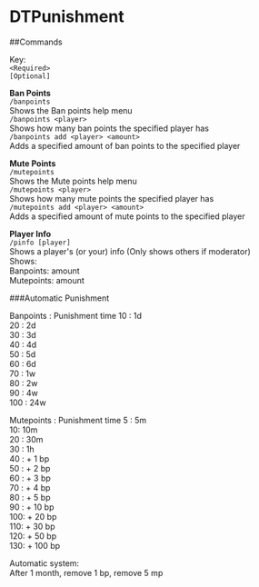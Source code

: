 # DTPunishment



##Commands  


Key:   
`<Required>`   
`[Optional]`  

**Ban Points**  
`/banpoints`  
Shows the Ban points help menu  
`/banpoints <player>`  
Shows how many ban points the specified player has  
`/banpoints add <player> <amount>`  
Adds a specified amount of ban points to the specified player  
  
  
**Mute Points**  
`/mutepoints`  
Shows the Mute points help menu  
`/mutepoints <player>`  
Shows how many mute points the specified player has   
`/mutepoints add <player> <amount>`  
Adds a specified amount of mute points to the specified player  

  
**Player Info**  
`/pinfo [player]`  
Shows a player's (or your) info (Only shows others if moderator)  
Shows:  
Banpoints: amount  
Mutepoints: amount  



###Automatic Punishment

Banpoints : Punishment time
10 : 1d  
20 : 2d  
30 : 3d  
40 : 4d  
50 : 5d  
60 : 6d  
70 : 1w  
80 : 2w  
90 : 4w  
100 : 24w  


Mutepoints : Punishment time
5 : 5m  
10: 10m  
20 : 30m  
30 : 1h  
40 : + 1 bp  
50 : + 2 bp  
60 : + 3 bp  
70 : + 4 bp  
80 : + 5 bp  
90 : + 10 bp  
100: + 20 bp  
110: + 30 bp  
120: + 50 bp  
130: + 100 bp  
  
Automatic system:  
After 1 month, remove 1 bp, remove 5 mp  



